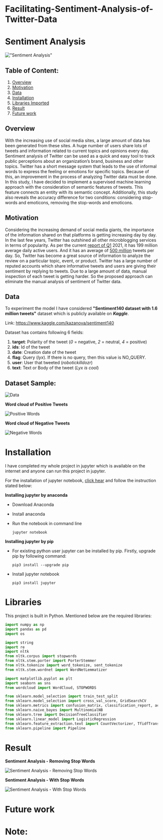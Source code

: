 # Facilitating-Sentiment-Analysis-of-Twitter-Data



# Sentiment Analysis

!["Sentiment Analysis"](Images/Sentiment-Analysis.gif)

## Table of Content:

1. [Overview](#overview)
2. [Motivation](#motivation)
3. [Data](#data)
4. [Installation](#intallation)
5. [Libraries Imported](#libraries) 
6. [Result](#result)
7. [Future work](#future-work)

## Overview

With the increasing use of social media sites, a large amount of data has been generated from these sites. A huge number of users share lots of tweets and information related to current topics and opinions every day. Sentiment analysis of Twitter can be used as a quick and easy tool to track public perceptions about an organization’s brand, business and other topics. Twitter has a short message system that leads to the use of informal words to express the feeling or emotions for specific topics. Because of this, an improvement in the process of analyzing Twitter data must be done. In this study, I have decided to implement a supervised machine learning approach with the consideration of semantic features of tweets. This feature connects an entity with its semantic concept. Additionally, this study also reveals the accuracy difference for two conditions: considering stop-words and emoticons, removing the stop-words and emoticons.

## Motivation

Considering the increasing demand of social media giants, the importance of the information shared on that platforms is getting increasing day by day. In the last few years, Twitter has outshined all other microblogging services in terms of popularity. As per the current [report of Q1](https://www.businessofapps.com/data/twitter-statistics/) 2021, it has 199 million average daily active users. And it has an average of [500 million](https://www.oberlo.in/blog/twitter-statistics) tweets per day. So, Twitter has become a great source of information to analyze the review on a particular topic, event, or product. Twitter has a large number of reputed accounts which share informative tweets and users are giving their sentiment by replying to tweets. Due to a large amount of data, manual inspection of each tweet is getting harder. So the proposed approach can eliminate the manual analysis of sentiment of Twitter data. 



## Data

To experiment the model I have considered **"Sentiment140 dataset with 1.6 million tweets"** dataset which is publicly available on _**Kaggle**_.

Link: https://www.kaggle.com/kazanova/sentiment140

Dataset has contains following 6 fields:

1. **target**: Polarity of the tweet (*0* = negative, *2* = neutral, *4* = positive)
2. **ids**: Id of the tweet
3. **date**: Creation date of the tweet
4. **flag**: Query (*lyx*). If there is no query, then this value is NO_QUERY.
5. **user**: User that tweeted (*robotickilldozr*)
6. **text**: Text or Body of the tweet (*Lyx is cool*)

## Dataset Sample:

![Data](Images/Data-Sample.png)

**Word cloud of Positive Tweets**

![Positive Words](Images/Positive-Words.png)

**Word cloud of Negative Tweets**

![Negative Words](Images/Negative-Words.png)



# Installation

I have completed my whole project in jupyter which is available on the internet and anyone can run this project in jupyter.

For the installation of jupyter notebook, [click hear](https://test-jupyter.readthedocs.io/en/latest/install.html) and follow the instruction stated below:

**Installing jupyter by anaconda**

* Download Anaconda 

* Install anaconda

* Run the notebook in command line

  ```
  jupyter notebook
  ```

**Installing jupyter by pip**

* For existing python user jupyter can be installed by pip. Firstly, upgrade pip by following command:

  ``` 
  pip3 install --upgrade pip
  ```

* Install jupyter notebook

  ```
  pip3 install jupyter
  ```

  

# Libraries

This project is built in Python. Mentioned below are the required libraries:

```python
import numpy as np 
import pandas as pd 
import os
```

``` python
import string
import re
import nltk
from nltk.corpus import stopwords
from nltk.stem.porter import PorterStemmer
from nltk.tokenize import word_tokenize, sent_tokenize
from nltk.stem.wordnet import WordNetLemmatizer

import matplotlib.pyplot as plt
import seaborn as sns
from wordcloud import WordCloud, STOPWORDS
```

```python
from sklearn.model_selection import train_test_split
from sklearn.model_selection import cross_val_score, GridSearchCV
from sklearn.metrics import confusion_matrix, classification_report, accuracy_score, f1_score
from sklearn.naive_bayes import MultinomialNB
from sklearn.tree import DecisionTreeClassifier
from sklearn.linear_model import LogisticRegression
from sklearn.feature_extraction.text import CountVectorizer, TfidfTransformer
from sklearn.pipeline import Pipeline
```




# Result 

**Sentiment Analysis - Removing Stop Words**

![Sentiment Analysis - Removing Stop Words](Images/Final-Result-1.png)

**Sentiment Analysis - With Stop Words**

![Sentiment Analysis - With Stop Words](Images/Final-Result-2.png)

# Future work



# Note:



